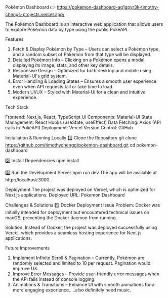 Pokémon Dashboard 👉 https://pokemon-dashboard-aq1gpyr3k-timothy-chengs-projects.vercel.app/

The Pokémon Dashboard is an interactive web application that allows users to explore Pokémon data by type using the public PokéAPI.


Features
1. Fetch & Display Pokémon by Type – Users can select a Pokémon type, and a random subset of Pokémon from that type will be displayed.
2. Detailed Pokémon Info – Clicking on a Pokémon opens a modal displaying its image, stats, and other key details.
3. Responsive Design – Optimized for both desktop and mobile using Material-UI's grid system.
4. Error Handling & Loading States – Ensures a smooth user experience even when API requests fail or take time to load.
5. Modern UI/UX – Styled with Material-UI for a clean and intuitive experience.

Tech Stack

Frontend: Next.js, React, TypeScript
UI Components: Material-UI
State Management: React Hooks (useState, useEffect)
Data Fetching: Axios (API calls to PokéAPI)
Deployment: Vercel
Version Control: GitHub


Installation & Running Locally
1️⃣ Clone the Repository
git clone https://github.com/timothychengg/pokemon-dashboard.git
cd pokemon-dashboard

2️⃣ Install Dependencies
npm install

3️⃣ Run the Development Server
npm run dev
The app will be available at http://localhost:3000.

Deployment
The project was deployed on Vercel, which is optimized for Next.js applications.
Deployed URL: Pokemon Dashboard

Challenges & Solutions
1️⃣ Docker Deployment Issue
Problem:
Docker was initially intended for deployment but encountered technical issues on macOS, preventing the Docker daemon from running.

Solution:
Instead of Docker, the project was deployed successfully using Vercel, which provides a seamless hosting experience for Next.js applications.

Future Improvements
1. Implement Infinite Scroll & Pagination – Currently, Pokémon are randomly selected and limited to 10 per request. Pagination would improve UX.
2. Improve Error Messages – Provide user-friendly error messages when the API fails instead of console logging.
3. Animations & Transitions – Enhance UI with smooth animations for a more engaging experience.....also definitely need music.


